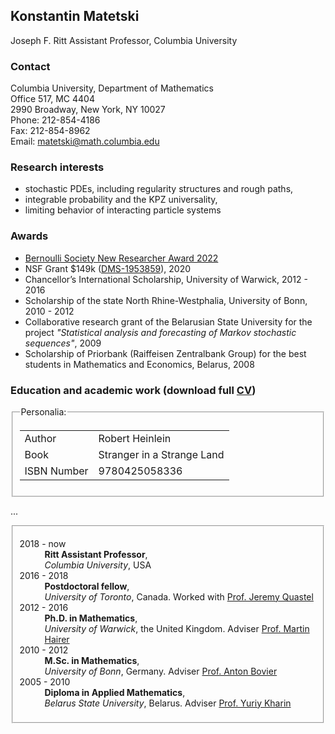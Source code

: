 ## Konstantin Matetski

Joseph F. Ritt Assistant Professor, Columbia University

### Contact

Columbia University, Department of Mathematics <br/>
Office 517, MC 4404 <br/>
2990 Broadway, New York, NY 10027 <br/>
Phone: 212-854-4186 <br/>
Fax: 212-854-8962 <br/>
Email: <matetski@math.columbia.edu>

### Research interests

- stochastic PDEs, including regularity structures and rough paths,
- integrable probability and the KPZ universality,
- limiting behavior of interacting particle systems

### Awards
- [Bernoulli Society New Researcher Award 2022](http://www.bernoulli-society.org/news/37-general-announcement/324-bernoulli-society-new-researcher-award-2023)
- NSF Grant $149k ([DMS-1953859](https://www.nsf.gov/awardsearch/showAward?AWD_ID=1953859&HistoricalAwards=false)), 2020
- Chancellor’s International Scholarship, University of Warwick, 2012 - 2016
- Scholarship of the state North Rhine-Westphalia, University of Bonn, 2010 - 2012
- Collaborative research grant of the Belarusian State University for the project _"Statistical analysis and forecasting
of Markov stochastic sequences"_, 2009
- Scholarship of Priorbank (Raiffeisen Zentralbank Group) for the best students in Mathematics and Economics, Belarus, 2008

### Education and academic work (download full <a href="media/CV/Matetski_CV.pdf">CV</a>)

  <fieldset>
  <legend>Personalia:</legend>
  <table>
    <tr>
      <td>Author  </td>
      <td>Robert Heinlein</td>
    </tr>
    <tr>
      <td>Book </td>
      <td>Stranger in a Strange Land</td>
    </tr>
    <tr>
      <td>ISBN Number  </td>
      <td>9780425058336  </td>
    </tr>
  </table>
</fieldset>

...

<fieldset>
					<dl>
						<dt>2018 - now</dt>
						<dd>
							<strong>Ritt Assistant Professor</strong>,<br/>
							<em>Columbia University</em>, USA
						</dd>
		        <dt>2016 - 2018</dt>
						<dd>
							<strong>Postdoctoral fellow</strong>,<br />
							<em>University of Toronto</em>, Canada. Worked with <a href="http://www.math.toronto.edu/quastel/">Prof. Jeremy Quastel</a>
						</dd>
					  <dt>2012 - 2016</dt>
						<dd>
							<strong>Ph.D. in Mathematics</strong>,<br />
							<em>University of Warwick</em>, the United Kingdom. Adviser <a href="http://www.hairer.org">Prof. Martin Hairer</a>
						</dd>
					  <dt>2010 - 2012</dt>
						<dd>
							<strong>M.Sc. in Mathematics</strong>,<br />
							<em>University of Bonn</em>, Germany. Adviser <a href="https://wt.iam.uni-bonn.de/bovier/home/">Prof. Anton Bovier</a>
						</dd>
						<dt>2005 - 2010</dt>
						<dd>
							<strong>Diploma in Applied Mathematics</strong>,<br />
							<em>Belarus State University</em>, Belarus.
		          Adviser <a href="http://apmi.bsu.by/en/staff/yuriy-kharin.html">Prof. Yuriy Kharin</a>
						</dd>
</fieldset>
